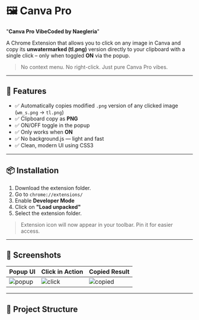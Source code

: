 # 🖼️ Canva Pro

"**Canva Pro VibeCoded by Naegleria**"

A Chrome Extension that allows you to click on any image in Canva and copy its **unwatermarked (tl.png)** version directly to your clipboard with a single click – only when toggled **ON** via the popup.

> No context menu. No right-click. Just pure Canva Pro vibes.

---

## 🚀 Features

- ✅ Automatically copies modified `.png` version of any clicked image (`wm_s.png` → `tl.png`)
- ✅ Clipboard copy as **PNG**
- ✅ ON/OFF toggle in the popup
- ✅ Only works when **ON**
- ✅ No background.js — light and fast
- ✅ Clean, modern UI using CSS3

---

## 📦 Installation

1. Download the extension folder.
2. Go to `chrome://extensions/`
3. Enable **Developer Mode**
4. Click on **"Load unpacked"**
5. Select the extension folder.

> Extension icon will now appear in your toolbar. Pin it for easier access.

---

## 📸 Screenshots

| Popup UI | Click in Action | Copied Result |
|----------|------------------|----------------|
| ![popup](https://i.imgur.com/v3DE0dr.png) | ![click](https://i.imgur.com/4jAqfnm.png) | ![copied](https://i.imgur.com/J3HYF3Q.png) |

---

## 🔧 Project Structure

